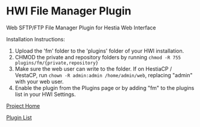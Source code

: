 # HWI File Manager Plugin
Web SFTP/FTP File Manager Plugin for Hestia Web Interface

Installation Instructions:

1. Upload the 'fm' folder to the 'plugins' folder of your HWI installation.
2. CHMOD the private and repository folders by running `chmod -R 755 plugins/fm/{private,repository}`
3. Make sure the web user can write to the folder. If on HestiaCP / VestaCP, run `chown -R admin:admin /home/admin/web`, replacing "admin" with your web user.
2. Enable the plugin from the Plugins page or by adding "fm" to the plugins list in your HWI Settings.

[Project Home](https://github.com/cdgco/hestiawebinterface)

[Plugin List](https://github.com/cdgco/HestiaWebInterface/tree/master/plugins)
